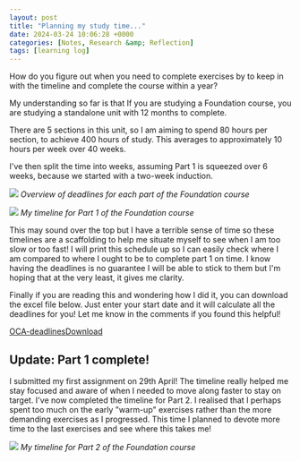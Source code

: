 ```yaml
---
layout: post
title: "Planning my study time..."
date: 2024-03-24 10:06:28 +0000
categories: [Notes, Research &amp; Reflection]
tags: [learning log]
---
```


How do you figure out when you need to complete exercises by to keep in with the timeline and complete the course within a year?

<!-- /wp:paragraph --><!-- wp:paragraph {"fontSize":"small"} -->

My understanding so far is that If you are studying a Foundation course, you are studying a standalone unit with 12 months to complete.

<!-- /wp:paragraph --><!-- wp:paragraph {"fontSize":"small"} -->

There are 5 sections in this unit, so I am aiming to spend 80 hours per section, to achieve 400 hours of study. This averages to approximately 10 hours per week over 40 weeks.

<!-- /wp:paragraph --><!-- wp:paragraph {"fontSize":"small"} -->

I've then split the time into weeks, assuming Part 1 is squeezed over 6 weeks, because we started with a two-week induction.

<!-- /wp:paragraph --><!-- wp:image {"id":434,"sizeSlug":"large","linkDestination":"none"} -->
![](https://spaces.oca.ac.uk/gaellelog/wp-content/uploads/sites/5355/2024/03/Pasted-image-20240317221836-1024x183.png)
_Overview of deadlines for each part of the Foundation course_
<!-- /wp:image --><!-- wp:image {"id":435,"sizeSlug":"large","linkDestination":"none"} -->
![](https://spaces.oca.ac.uk/gaellelog/wp-content/uploads/sites/5355/2024/03/image-1024x266.png)
_My timeline for Part 1 of the Foundation course_
<!-- /wp:image --><!-- wp:paragraph {"fontSize":"small"} -->

This may sound over the top but I have a terrible sense of time so these timelines are a scaffolding to help me situate myself to see when I am too slow or too fast! I will print this schedule up so I can easily check where I am compared to where I ought to be to complete part 1 on time. I know having the deadlines is no guarantee I will be able to stick to them but I'm hoping that at the very least, it gives me clarity.

<!-- /wp:paragraph --><!-- wp:paragraph {"fontSize":"small"} -->

Finally if you are reading this and wondering how I did it, you can download the excel file below. Just enter your start date and it will calculate all the deadlines for you! Let me know in the comments if you found this helpful!

<!-- /wp:paragraph --><!-- wp:file {"id":439,"href":"https://spaces.oca.ac.uk/gaellelog/wp-content/uploads/sites/5355/2024/03/OCA-deadlines.xlsx"} -->
[OCA-deadlines](https://spaces.oca.ac.uk/gaellelog/wp-content/uploads/sites/5355/2024/03/OCA-deadlines.xlsx)[Download](https://spaces.oca.ac.uk/gaellelog/wp-content/uploads/sites/5355/2024/03/OCA-deadlines.xlsx)
<!-- /wp:file --><!-- wp:heading -->
## Update: Part 1 complete!
<!-- /wp:heading --><!-- wp:paragraph -->

I submitted my first assignment on 29th April! The timeline really helped me stay focused and aware of when I needed to move along faster to stay on target. I've now completed the timeline for Part 2. I realised that I perhaps spent too much on the early "warm-up" exercises rather than the more demanding exercises as I progressed. This time I planned to devote more time to the last exercises and see where this takes me!

<!-- /wp:paragraph --><!-- wp:image {"id":767,"sizeSlug":"full","linkDestination":"none"} -->
![](https://spaces.oca.ac.uk/gaellelog/wp-content/uploads/sites/5355/2024/04/image.png)
_My timeline for Part 2 of the Foundation course_
<!-- /wp:image -->